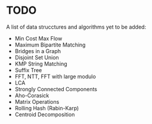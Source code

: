 # TODO

A list of data strucctures and algorithms yet to be added:

- Min Cost Max Flow
- Maximum Bipartite Matching
- Bridges in a Graph
- Disjoint Set Union
- KMP String Matching
- Suffix Tree
- FFT, NTT, FFT with large modulo
- LCA
- Strongly Connected Components
- Aho-Corasick
- Matrix Operations
- Rolling Hash (Rabin-Karp)
- Centroid Decomposition
